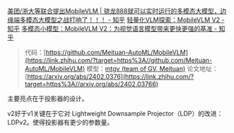 [美团/浙大等联合提出MobileVLM | 骁龙888就可以实时运行的多模态大模型，边缘端多模态大模型之战打响了！！！ - 知乎](https://zhuanlan.zhihu.com/p/675392936)
[轻量化VLM探索：MobileVLM V2 - 知乎](https://zhuanlan.zhihu.com/p/681878699)
[多模态小模型：MobileVLM V2：为视觉语言模型带来更快更强的基准 - 知乎](https://zhuanlan.zhihu.com/p/690082320)

> 代码：[https://github.com/Meituan-AutoML/MobileVLM](https://link.zhihu.com/?target=https%3A//github.com/Meituan-AutoML/MobileVLM)
> 模型：[mtgv (team of GV, Meituan)](https://link.zhihu.com/?target=https%3A//huggingface.co/mtgv)
> 论文地址：[https://arxiv.org/abs/2402.0376](https://link.zhihu.com/?target=https%3A//arxiv.org/abs/2402.03766)

主要亮点在于投影器的设计。

v2好于v1关键在于它对 Lightweight Downsample Projector（LDP）的改进：LDPv2。使得投影器有更少的参数量。

